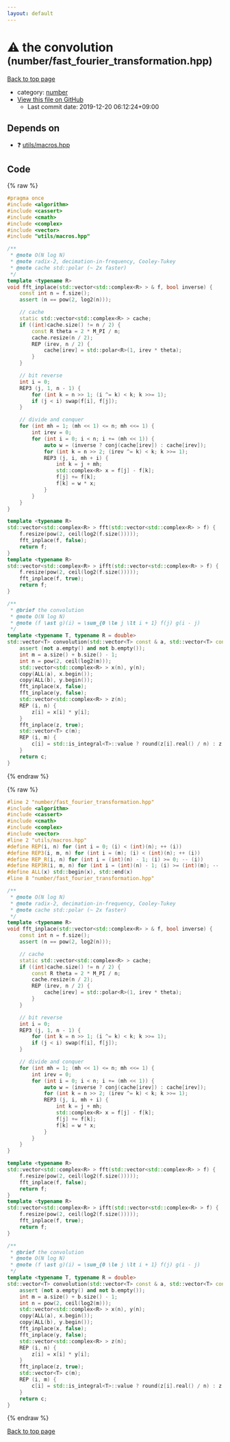```yaml
---
layout: default
---
```


<!-- mathjax config similar to math.stackexchange -->
<script type="text/javascript" async
  src="https://cdnjs.cloudflare.com/ajax/libs/mathjax/2.7.5/MathJax.js?config=TeX-MML-AM_CHTML">
</script>
<script type="text/x-mathjax-config">
  MathJax.Hub.Config({
    TeX: { equationNumbers: { autoNumber: "AMS" }},
    tex2jax: {
      inlineMath: [ ['$','$'] ],
      processEscapes: true
    },
    "HTML-CSS": { matchFontHeight: false },
    displayAlign: "left",
    displayIndent: "2em"
  });
</script>

<script type="text/javascript" src="https://cdnjs.cloudflare.com/ajax/libs/jquery/3.4.1/jquery.min.js"></script>
<script src="https://cdn.jsdelivr.net/npm/jquery-balloon-js@1.1.2/jquery.balloon.min.js" integrity="sha256-ZEYs9VrgAeNuPvs15E39OsyOJaIkXEEt10fzxJ20+2I=" crossorigin="anonymous"></script>
<script type="text/javascript" src="../../assets/js/copy-button.js"></script>
<link rel="stylesheet" href="../../assets/css/copy-button.css" />


# :warning: the convolution <small>(number/fast_fourier_transformation.hpp)</small>

<a href="../../index.html">Back to top page</a>

* category: <a href="../../index.html#b1bc248a7ff2b2e95569f56de68615df">number</a>
* <a href="{{ site.github.repository_url }}/blob/master/number/fast_fourier_transformation.hpp">View this file on GitHub</a>
    - Last commit date: 2019-12-20 06:12:24+09:00




## Depends on

* :question: <a href="../utils/macros.hpp.html">utils/macros.hpp</a>


## Code

<a id="unbundled"></a>
{% raw %}
```cpp
#pragma once
#include <algorithm>
#include <cassert>
#include <cmath>
#include <complex>
#include <vector>
#include "utils/macros.hpp"

/**
 * @note O(N log N)
 * @note radix-2, decimation-in-frequency, Cooley-Tukey
 * @note cache std::polar (~ 2x faster)
 */
template <typename R>
void fft_inplace(std::vector<std::complex<R> > & f, bool inverse) {
    const int n = f.size();
    assert (n == pow(2, log2(n)));

    // cache
    static std::vector<std::complex<R> > cache;
    if ((int)cache.size() != n / 2) {
        const R theta = 2 * M_PI / n;
        cache.resize(n / 2);
        REP (irev, n / 2) {
            cache[irev] = std::polar<R>(1, irev * theta);
        }
    }

    // bit reverse
    int i = 0;
    REP3 (j, 1, n - 1) {
        for (int k = n >> 1; (i ^= k) < k; k >>= 1);
        if (j < i) swap(f[i], f[j]);
    }

    // divide and conquer
    for (int mh = 1; (mh << 1) <= n; mh <<= 1) {
        int irev = 0;
        for (int i = 0; i < n; i += (mh << 1)) {
            auto w = (inverse ? conj(cache[irev]) : cache[irev]);
            for (int k = n >> 2; (irev ^= k) < k; k >>= 1);
            REP3 (j, i, mh + i) {
                int k = j + mh;
                std::complex<R> x = f[j] - f[k];
                f[j] += f[k];
                f[k] = w * x;
            }
        }
    }
}

template <typename R>
std::vector<std::complex<R> > fft(std::vector<std::complex<R> > f) {
    f.resize(pow(2, ceil(log2(f.size()))));
    fft_inplace(f, false);
    return f;
}
template <typename R>
std::vector<std::complex<R> > ifft(std::vector<std::complex<R> > f) {
    f.resize(pow(2, ceil(log2(f.size()))));
    fft_inplace(f, true);
    return f;
}

/**
 * @brief the convolution
 * @note O(N log N)
 * @note (f \ast g)(i) = \sum_{0 \le j \lt i + 1} f(j) g(i - j)
 */
template <typename T, typename R = double>
std::vector<T> convolution(std::vector<T> const & a, std::vector<T> const & b) {
    assert (not a.empty() and not b.empty());
    int m = a.size() + b.size() - 1;
    int n = pow(2, ceil(log2(m)));
    std::vector<std::complex<R> > x(n), y(n);
    copy(ALL(a), x.begin());
    copy(ALL(b), y.begin());
    fft_inplace(x, false);
    fft_inplace(y, false);
    std::vector<std::complex<R> > z(n);
    REP (i, n) {
        z[i] = x[i] * y[i];
    }
    fft_inplace(z, true);
    std::vector<T> c(m);
    REP (i, m) {
        c[i] = std::is_integral<T>::value ? round(z[i].real() / n) : z[i].real() / n;
    }
    return c;
}

```
{% endraw %}

<a id="bundled"></a>
{% raw %}
```cpp
#line 2 "number/fast_fourier_transformation.hpp"
#include <algorithm>
#include <cassert>
#include <cmath>
#include <complex>
#include <vector>
#line 2 "utils/macros.hpp"
#define REP(i, n) for (int i = 0; (i) < (int)(n); ++ (i))
#define REP3(i, m, n) for (int i = (m); (i) < (int)(n); ++ (i))
#define REP_R(i, n) for (int i = (int)(n) - 1; (i) >= 0; -- (i))
#define REP3R(i, m, n) for (int i = (int)(n) - 1; (i) >= (int)(m); -- (i))
#define ALL(x) std::begin(x), std::end(x)
#line 8 "number/fast_fourier_transformation.hpp"

/**
 * @note O(N log N)
 * @note radix-2, decimation-in-frequency, Cooley-Tukey
 * @note cache std::polar (~ 2x faster)
 */
template <typename R>
void fft_inplace(std::vector<std::complex<R> > & f, bool inverse) {
    const int n = f.size();
    assert (n == pow(2, log2(n)));

    // cache
    static std::vector<std::complex<R> > cache;
    if ((int)cache.size() != n / 2) {
        const R theta = 2 * M_PI / n;
        cache.resize(n / 2);
        REP (irev, n / 2) {
            cache[irev] = std::polar<R>(1, irev * theta);
        }
    }

    // bit reverse
    int i = 0;
    REP3 (j, 1, n - 1) {
        for (int k = n >> 1; (i ^= k) < k; k >>= 1);
        if (j < i) swap(f[i], f[j]);
    }

    // divide and conquer
    for (int mh = 1; (mh << 1) <= n; mh <<= 1) {
        int irev = 0;
        for (int i = 0; i < n; i += (mh << 1)) {
            auto w = (inverse ? conj(cache[irev]) : cache[irev]);
            for (int k = n >> 2; (irev ^= k) < k; k >>= 1);
            REP3 (j, i, mh + i) {
                int k = j + mh;
                std::complex<R> x = f[j] - f[k];
                f[j] += f[k];
                f[k] = w * x;
            }
        }
    }
}

template <typename R>
std::vector<std::complex<R> > fft(std::vector<std::complex<R> > f) {
    f.resize(pow(2, ceil(log2(f.size()))));
    fft_inplace(f, false);
    return f;
}
template <typename R>
std::vector<std::complex<R> > ifft(std::vector<std::complex<R> > f) {
    f.resize(pow(2, ceil(log2(f.size()))));
    fft_inplace(f, true);
    return f;
}

/**
 * @brief the convolution
 * @note O(N log N)
 * @note (f \ast g)(i) = \sum_{0 \le j \lt i + 1} f(j) g(i - j)
 */
template <typename T, typename R = double>
std::vector<T> convolution(std::vector<T> const & a, std::vector<T> const & b) {
    assert (not a.empty() and not b.empty());
    int m = a.size() + b.size() - 1;
    int n = pow(2, ceil(log2(m)));
    std::vector<std::complex<R> > x(n), y(n);
    copy(ALL(a), x.begin());
    copy(ALL(b), y.begin());
    fft_inplace(x, false);
    fft_inplace(y, false);
    std::vector<std::complex<R> > z(n);
    REP (i, n) {
        z[i] = x[i] * y[i];
    }
    fft_inplace(z, true);
    std::vector<T> c(m);
    REP (i, m) {
        c[i] = std::is_integral<T>::value ? round(z[i].real() / n) : z[i].real() / n;
    }
    return c;
}

```
{% endraw %}

<a href="../../index.html">Back to top page</a>

